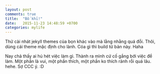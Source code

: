 ```yaml
---
layout: post
comments: true
title:  "Bố khỉ!"
date:   2015-11-23 14:48:59 +0700
categories: mylife
---
```

Thử cài nhát jekyll themes của bọn khác vào mà lằng nhằng quá đỗi. Thôi, dùng cái theme mặc định cho lành. Cóa gì thì build từ bản này. Haha

Nay chả thấy ai hú hét việc làm gì. Thành ra mình cứ cố gắng bới việc để làm. Một phần là vui, một phần thích, một phần ko thích rảnh rỗi quá lâu. hehe. Sợ CCC ý. :D
